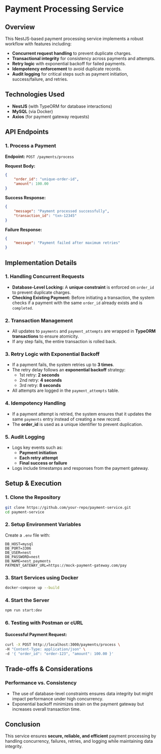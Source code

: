 # Payment Processing Service

## Overview
This NestJS-based payment processing service implements a robust workflow with features including:
- **Concurrent request handling** to prevent duplicate charges.
- **Transactional integrity** for consistency across payments and attempts.
- **Retry logic** with exponential backoff for failed payments.
- **Idempotency enforcement** to avoid duplicate records.
- **Audit logging** for critical steps such as payment initiation, success/failure, and retries.

## Technologies Used
- **NestJS** (with TypeORM for database interactions)
- **MySQL** (via Docker)
- **Axios** (for payment gateway requests)



## API Endpoints
### 1. Process a Payment
**Endpoint:** `POST /payments/process`

**Request Body:**
```json
{
    "order_id": "unique-order-id",
    "amount": 100.00
}
```

**Success Response:**
```json
{
    "message": "Payment processed successfully",
    "transaction_id": "txn-12345"
}
```

**Failure Response:**
```json
{
    "message": "Payment failed after maximum retries"
}
```

## Implementation Details
### 1. Handling Concurrent Requests
- **Database-Level Locking:** A **unique constraint** is enforced on `order_id` to prevent duplicate charges.
- **Checking Existing Payment:** Before initiating a transaction, the system checks if a payment with the same `order_id` already exists and is `completed`.

### 2. Transaction Management
- All updates to `payments` and `payment_attempts` are wrapped in **TypeORM transactions** to ensure atomicity.
- If any step fails, the entire transaction is rolled back.

### 3. Retry Logic with Exponential Backoff
- If a payment fails, the system retries up to **3 times**.
- The retry delay follows an **exponential backoff** strategy:
    - 1st retry: **2 seconds**
    - 2nd retry: **4 seconds**
    - 3rd retry: **8 seconds**
- All attempts are logged in the `payment_attempts` table.

### 4. Idempotency Handling
- If a payment attempt is retried, the system ensures that it updates the same `payments` entry instead of creating a new record.
- The **order_id** is used as a unique identifier to prevent duplication.

### 5. Audit Logging
- Logs key events such as:
  - **Payment initiation**
  - **Each retry attempt**
  - **Final success or failure**
- Logs include timestamps and responses from the payment gateway.

## Setup & Execution
### 1. Clone the Repository
```sh
git clone https://github.com/your-repo/payment-service.git
cd payment-service
```

### 2. Setup Environment Variables
Create a `.env` file with:
```env
DB_HOST=mysql
DB_PORT=3306
DB_USER=nest
DB_PASSWORD=nest
DB_NAME=nest_payments
PAYMENT_GATEWAY_URL=https://mock-payment-gateway.com/pay
```

### 3. Start Services using Docker
```sh
docker-compose up --build
```

### 4. Start the Server
```sh
npm run start:dev
```

### 6. Testing with Postman or cURL
#### Successful Payment Request:
```sh
curl -X POST http://localhost:3000/payments/process \
-H "Content-Type: application/json" \
-d '{ "order_id": "order-123", "amount": 100.00 }'
```

## Trade-offs & Considerations
### Performance vs. Consistency
- The use of database-level constraints ensures data integrity but might impact performance under high concurrency.
- Exponential backoff minimizes strain on the payment gateway but increases overall transaction time.


## Conclusion
This service ensures **secure, reliable, and efficient** payment processing by handling concurrency, failures, retries, and logging while maintaining data integrity.

